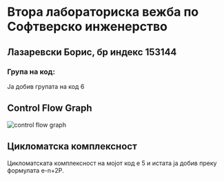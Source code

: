 # Втора лабораториска вежба по Софтверско инженерство
## Лазаревски Борис, бр индекс 153144
### Група на код:
Ја добив групата на код 6

## Control Flow Graph
![control flow graph](https://user-images.githubusercontent.com/49197058/84576353-6517d280-adb4-11ea-8d08-9cc8c4de9647.png)

## Цикломатска комплексност
Цикломатската комплексност на мојот код е 5 и истата ја добив преку формулата e-n+2P.
